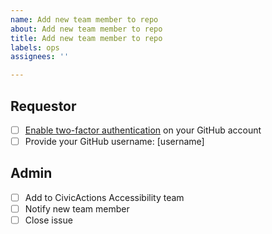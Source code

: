 ```yaml
---
name: Add new team member to repo
about: Add new team member to repo
title: Add new team member to repo
labels: ops
assignees: ''

---
```


## Requestor

- [ ] [Enable two-factor authentication](https://docs.github.com/en/github/authenticating-to-github/configuring-two-factor-authentication) on your GitHub account
- [ ] Provide your GitHub username: [username]

## Admin

- [ ] Add to CivicActions Accessibility team
- [ ] Notify new team member
- [ ] Close issue
